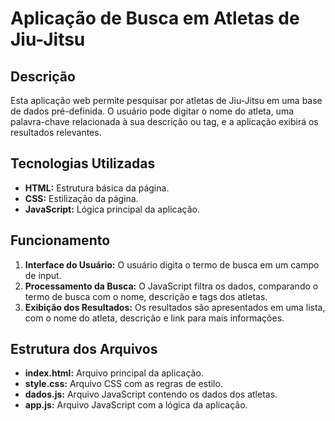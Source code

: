 # Aplicação de Busca em Atletas de Jiu-Jitsu

## Descrição

Esta aplicação web permite pesquisar por atletas de Jiu-Jitsu em uma base de dados pré-definida. O usuário pode digitar o nome do atleta, uma palavra-chave relacionada à sua descrição ou tag, e a aplicação exibirá os resultados relevantes.

## Tecnologias Utilizadas

* **HTML:** Estrutura básica da página.
* **CSS:** Estilização da página.
* **JavaScript:** Lógica principal da aplicação.

## Funcionamento

1. **Interface do Usuário:** O usuário digita o termo de busca em um campo de input.
2. **Processamento da Busca:** O JavaScript filtra os dados, comparando o termo de busca com o nome, descrição e tags dos atletas.
3. **Exibição dos Resultados:** Os resultados são apresentados em uma lista, com o nome do atleta, descrição e link para mais informações.

## Estrutura dos Arquivos

* **index.html:** Arquivo principal da aplicação.
* **style.css:** Arquivo CSS com as regras de estilo.
* **dados.js:** Arquivo JavaScript contendo os dados dos atletas.
* **app.js:** Arquivo JavaScript com a lógica da aplicação.
